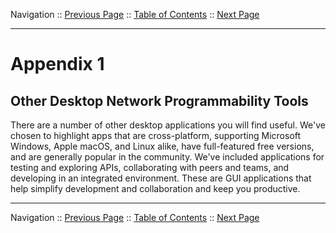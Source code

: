 Navigation :: [Previous Page](LTRDEV-1100-04a2-NetAssist-Ex1.md) :: [Table of Contents](LTRDEV-1100-00-Intro.md#table-of-contents) :: [Next Page](LTRDEV-1100-05a1-PyCharm.md)

---

# Appendix 1

## Other Desktop Network Programmability Tools

There are a number of other desktop applications you will find useful.  We've chosen to highlight apps that are 
cross-platform, supporting Microsoft Windows, Apple macOS, and Linux alike, have full-featured free versions, and 
are generally popular in the community.  We've included applications for testing and exploring APIs, collaborating 
with peers and teams, and developing in an integrated environment.  These are GUI applications that help simplify 
development and collaboration and keep you productive.

---

Navigation :: [Previous Page](LTRDEV-1100-04a2-NetAssist-Ex1.md) :: [Table of Contents](LTRDEV-1100-00-Intro.md#table-of-contents) :: [Next Page](LTRDEV-1100-05a1-PyCharm.md)
